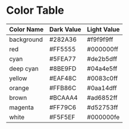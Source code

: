 # Color Table

| Color Name | Dark Value | Light Value |
| ---------- | ---------- | ----------- |
| background | #282A36    | #f9f9f9ff   |
| red        | #FF5555    | #000000ff   |
| cyan       | #5FEA77    | #de2b5dff   |
| deep cyan  | #8BE9FD    | #04a4e5ff   |
| yellow     | #EAF48C    | #0083c0ff   |
| orange     | #FFB86C    | #0aa14dff   |
| brown      | #BCAAA4    | #ad6852ff   |
| magenta    | #FF79C6    | #d52753ff   |
| white      | #F5F5EF    | #000000fe   |
